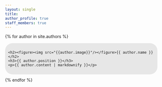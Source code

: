 ```yaml
---
layout: single
title:
author_profile: true
staff_members: true
---
```

<script type="text/javascript"
        src="https://cdnjs.cloudflare.com/ajax/libs/mathjax/2.7.0/MathJax.js?config=TeX-AMS_CHTML"></script>

<style>
figure {
  padding: 0px;
  margin: 0;
  width:154px;
  margin-bottom: 0px;
}

.img {
  margin-bottom: 0px;
}

.div1 {
  border: 3px #dddbdb;
  border-radius: 25px;
  background: #e7e7e7;
  background-position: left top;
  background-repeat: repeat;
  margin-bottom: 10px;
  padding: 10px;
}


figcaption {
  background-color: black;
  color: white;
  font-style: italic;
  padding: 2px;
  text-align: center;
  display: block;
}
</style>


{% for author in site.authors %}
  <div class="div1">
  
    <h2><figure><img src="{{author.image}}"/></figure>{{ author.name }}</h2>
    <h3>{{ author.position }}</h3>
    <p>{{ author.content | markdownify }}</p>

  </div>
{% endfor %}

